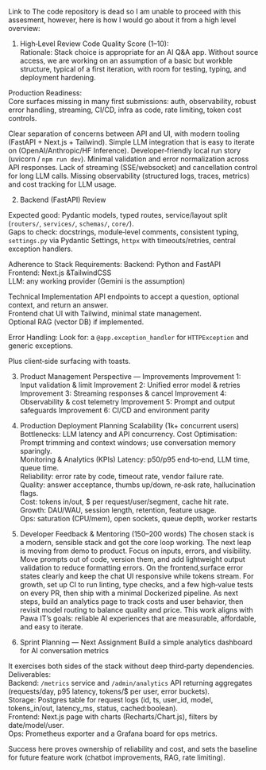   Link to The code repository is dead so I am unable to proceed with this assesment, however, here is how I would go about it from a high level overview:
 
1) High‑Level Review
Code Quality Score (1–10):  
Rationale: Stack choice is appropriate for an AI Q&A app. Without source access, we are working on an assumption of a basic but workble structure, typical of a first iteration, with room for testing, typing, and deployment hardening.

Production Readiness:  
Core surfaces missing in many first submissions: auth, observability, robust error handling, streaming, CI/CD, infra as code, rate limiting, token cost controls.


Clear separation of concerns between API and UI, with modern tooling (FastAPI + Next.js + Tailwind).
Simple LLM integration that is easy to iterate on (OpenAI/Anthropic/HF Inference).
Developer‑friendly local run story (uvicorn / `npm run dev`). 
Minimal validation and error normalization across API responses.
Lack of streaming (SSE/websocket) and cancellation control for long LLM calls.
Missing observability (structured logs, traces, metrics) and cost tracking for LLM usage. 

2) Backend (FastAPI) Review
 
Expected good: Pydantic models, typed routes, service/layout split (`routers/`, `services/`, `schemas/`, `core/`).  
Gaps to check: docstrings, module‑level comments, consistent typing, `settings.py` via Pydantic Settings, `httpx` with timeouts/retries, central exception handlers.

Adherence to Stack Requirements: 
Backend: Python and FastAPI  
Frontend: Next.js &TailwindCSS   
LLM: any working provider (Gemini is the assumption)

Technical Implementation
API endpoints to accept a question, optional context, and return an answer.  
Frontend chat UI with Tailwind, minimal state management.  
Optional RAG (vector DB) if implemented.

Error Handling:
Look for: a `@app.exception_handler` for `HTTPException` and generic exceptions.

Plus client‑side surfacing with toasts. 

3) Product Management Perspective — Improvements
 Improvement 1: Input validation & limit
 Improvement 2: Unified error model & retries
 Improvement 3: Streaming responses & cancel
 Improvement 4: Observability & cost telemetry
 Improvement 5: Prompt and output safeguards
 Improvement 6: CI/CD and environment parity

4) Production Deployment Planning
 Scalability (1k+ concurrent users)
 Bottlenecks: LLM latency and API concurrency.
 Cost Optimisation:
 Prompt trimming and context windows; use conversation memory sparingly.  
 Monitoring & Analytics (KPIs)
 Latency: p50/p95 end‑to‑end, LLM time, queue time.  
 Reliability: error rate by code, timeout rate, vendor failure rate.  
 Quality: answer acceptance, thumbs up/down, re‑ask rate, hallucination flags.  
 Cost: tokens in/out, $ per request/user/segment, cache hit rate.  
 Growth: DAU/WAU, session length, retention, feature usage.  
 Ops: saturation (CPU/mem), open sockets, queue depth, worker restarts

5) Developer Feedback & Mentoring (150–200 words)
The chosen stack is a modern, sensible stack and got the core loop working. The next leap is moving from demo to product. Focus on inputs, errors, and visibility. Move prompts out of code, version them, and add lightweight output validation to reduce formatting errors. On the frontend,surface error states clearly and keep the chat UI responsive while tokens stream. For growth, set up CI to run linting, type checks, and a few high‑value tests on every PR, then ship with a minimal Dockerized pipeline. As next steps, build an analytics page to track costs and user behavior, then revisit model routing to balance quality and price. This work aligns with Pawa IT’s goals: reliable AI experiences that are measurable, affordable, and easy to iterate.


6) Sprint Planning — Next Assignment
Build a simple analytics dashboard for AI conversation metrics

It exercises both sides of the stack without deep third‑party dependencies. Deliverables:  
Backend: `/metrics` service and `/admin/analytics` API returning aggregates (requests/day, p95 latency, tokens/$ per user, error buckets).  
Storage: Postgres table for request logs (id, ts, user_id, model, tokens_in/out, latency_ms, status, cached:boolean).  
Frontend: Next.js page with charts (Recharts/Chart.js), filters by date/model/user.  
Ops: Prometheus exporter and a Grafana board for ops metrics.

Success here proves ownership of reliability and cost, and sets the baseline for future feature work (chatbot improvements, RAG, rate limiting).
